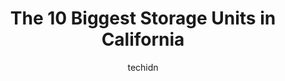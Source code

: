 ---
layout: ampstory
image: https://i0.wp.com/paketmu.com/wp-content/uploads/2023/06/life-storage-los-angeles-0-in-california-1686363572.jpeg?resize=640,853
author: techidn
featured: false
description: Explore the diverse Storage Unit scene in California, home to an incredible selection of 10 establishments catering to every taste. Whether youre in search of iconic favorites or undiscover
title: The 10 Biggest Storage Units in California
cover:
   title: The 10 Biggest Storage Units in California
   subtitle: RICKPATE
   background: https://paketmu.com/wp-content/uploads/2023/06/life-storage-los-angeles-0-in-california-1686363572.jpeg

pages: 
 - layout: thirds
   top: <h1>#1 US Storage Centers</h1>
   bottom: "<p>Christina is amazing, such a delight to work with and is very helpful throughout the whole process of signing and guiding me to everything that I need to know upon leasin</p>"
   background: https://paketmu.com/wp-content/uploads/2023/06/life-storage-los-angeles-1-in-california-1686363573.jpeg
   backgroundblur: true
 - layout: thirds
   top: <h1>#2 Extra Space Storage</h1>
   bottom: "<p>First time storage unit user and Tanya made finding the right unit exceptionally easy! The grounds and units are clean and well kept, and all for an affordable price. The</p>"
   background: https://paketmu.com/wp-content/uploads/2023/06/life-storage-los-angeles-2-in-california-1686363574.jpeg
   cta:
      link: https://paketmu.com/the-10-biggest-storage-units-in-california/
      text: The 10 Biggest Storage Units in California
 - layout: thirds
   top: <h1>#3 US Storage Centers</h1>
   bottom: "<p>Had a very pleasant experience here! The unit is very secure and extremely clean and easy to navigate. Nicolas helped me with checking in and provided all of the informat</p>"
   background: https://paketmu.com/wp-content/uploads/2023/06/life-storage-los-angeles-3-in-california-1686363575.jpeg
   cta:
      link: https://paketmu.com/the-10-biggest-storage-units-in-california/
      text: The 10 Biggest Storage Units in California
 - layout: thirds
   top: <h1>#4 US Storage Centers</h1>
   bottom: "<p>10881 Dale Ave, Stanton, CA 90680, United States</p>"
   background: https://images.unsplash.com/photo-1527066579998-dbbae57f45ce?ixlib=rb-4.0.3&ixid=MnwxMjA3fDB8MHxwaG90by1wYWdlfHx8fGVufDB8fHx8&auto=format&fit=crop&w=640&h=853&q=80
   cta:
      link: https://paketmu.com/the-10-biggest-storage-units-in-california/
      text: The 10 Biggest Storage Units in California
 - layout: thirds
   top: <h1>#5 Public Storage</h1>
   bottom: "<p>501 E Pacific Coast Hwy, Wilmington, CA 90744, United States</p>"
   background: https://images.unsplash.com/photo-1609083590460-7b8cc0ca65f8?ixlib=rb-4.0.3&ixid=MnwxMjA3fDB8MHxwaG90by1wYWdlfHx8fGVufDB8fHx8&auto=format&fit=crop&w=640&h=853&q=80
   cta:
      link: https://paketmu.com/the-10-biggest-storage-units-in-california/
      text: The 10 Biggest Storage Units in California
 - layout: thirds
   top: <h1>#6 US Storage Centers</h1>
   bottom: "<p>15237 S Brand Blvd, Mission Hills, CA 91345, United States</p>"
   background: https://images.unsplash.com/photo-1524169358666-79f22534bc6e?ixlib=rb-4.0.3&ixid=MnwxMjA3fDB8MHxwaG90by1wYWdlfHx8fGVufDB8fHx8&auto=format&fit=crop&w=640&h=853&q=80
   cta:
      link: https://paketmu.com/the-10-biggest-storage-units-in-california/
      text: The 10 Biggest Storage Units in California
 - layout: thirds
   top: <h1>#7 StorQuest Self Storage</h1>
   bottom: "<p>321 Canal Blvd, Richmond, CA 94804, United States</p>"
   background: https://images.unsplash.com/photo-1604871000636-074fa5117945?ixlib=rb-4.0.3&ixid=MnwxMjA3fDB8MHxwaG90by1wYWdlfHx8fGVufDB8fHx8&auto=format&fit=crop&w=640&h=853&q=80
   cta:
      link: https://paketmu.com/the-10-biggest-storage-units-in-california/
      text: The 10 Biggest Storage Units in California
 - layout: thirds
   middle: Continue reading...
   background: https://images.unsplash.com/photo-1620421680010-0766ff230392?ixlib=rb-4.0.3&ixid=MnwxMjA3fDB8MHxwaG90by1wYWdlfHx8fGVufDB8fHx8&auto=format&fit=crop&w=640&h=853&q=80
   cta:
      link: https://paketmu.com/the-10-biggest-storage-units-in-california/
      text: The 10 Biggest Storage Units in California
      
---